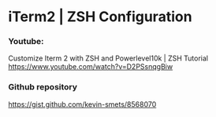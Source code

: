 # iTerm2 | ZSH Configuration

### Youtube:
Customize Iterm 2 with ZSH and Powerlevel10k | ZSH Tutorial
https://www.youtube.com/watch?v=D2PSsnqgBiw

### Github repository
https://gist.github.com/kevin-smets/8568070
